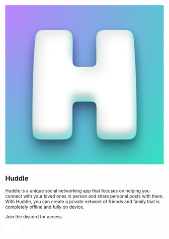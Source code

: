 <head>
  <meta charset="utf-8">
  <meta http-equiv="X-UA-Compatible" content="IE=edge">

  <!-- Begin Jekyll SEO tag v2.7.1 -->
  <title>Huddle | Introducing our new iOS app, “Huddle”! Huddle is a unique social networking app that focuses on
    helping you connect with your loved ones in person and share personal posts with them. With Huddle, you can create a
    private network of friends and family that is completely offline and secure.</title>
  <meta name="generator" content="Jekyll v3.9.0" />
  <meta property="og:title" content="Huddle" />
  <meta property="og:locale" content="en_US" />
  <meta name="description"
    content="Introducing our new iOS app, “Huddle”! Huddle is a unique social networking app that focuses on helping you connect with your loved ones in person and share personal posts with them. With Huddle, you can create a private network of friends and family that is completely offline and secure." />
  <meta property="og:description"
    content="Introducing our new iOS app, “Huddle”! Huddle is a unique social networking app that focuses on helping you connect with your loved ones in person and share personal posts with them. With Huddle, you can create a private network of friends and family that is completely offline and secure." />
  <link rel="canonical" href="http://localhost:4000/" />
  <meta property="og:url" content="http://localhost:4000/" />
  <meta property="og:site_name" content="Huddle" />
  <meta name="twitter:card" content="summary" />
  <meta property="twitter:title" content="Huddle" />
  <script type="application/ld+json">
{"headline":"Huddle","url":"http://localhost:4000/","name":"Huddle","description":"Introducing our new iOS app, “Huddle”! Huddle is a unique social networking app that focuses on helping you connect with your loved ones in person and share personal posts with them. With Huddle, you can create a private network of friends and family that is completely offline and secure.","@type":"WebSite","@context":"https://schema.org"}</script>
  <!-- End Jekyll SEO tag -->

  <link rel="stylesheet" href="/assets/css/style.css?v=b6d3a8e9d67a6515e61cb0df006934383440b6cd">
  <script src="https://code.jquery.com/jquery-1.12.4.min.js"
    integrity="sha256-ZosEbRLbNQzLpnKIkEdrPv7lOy9C27hHQ+Xp8a4MxAQ=" crossorigin="anonymous"></script>
  <script src="/assets/js/respond.js"></script>
  <!--[if lt IE 9]>
      <script src="//html5shiv.googlecode.com/svn/trunk/html5.js"></script>
    <![endif]-->
  <!--[if lt IE 8]>
    <link rel="stylesheet" href="/assets/css/ie.css">
    <![endif]-->
  <meta name="viewport" content="width=device-width, initial-scale=1, user-scalable=no">
  <link type="text/css" rel="stylesheet" href="/stylesheets/main.css" />
  <link rel="apple-touch-icon" sizes="180x180" href="/apple-touch-icon.png" />
  <link rel="icon" type="image/png" sizes="32x32" href="/favicon-32x32.png" />
  <link rel="icon" type="image/png" sizes="16x16" href="/favicon-16x16.png" />
  <link rel="manifest" href="/site.webmanifest" />
  <link rel="mask-icon" href="/safari-pinned-tab.svg" color="#5bbad5" />
  <meta name="msapplication-TileColor" content="#da532c" />
  <meta name="theme-color" content="#ffffff" />
</head>

  <div class="wrapper">
    <div id="main">
      <section>
        <div id="title">
          <div id="logo_stack">
            <img class="icon" src="media/Icon-512.png" />
          </div>
          <h1>Huddle</h1>
          <p>
            Huddle is a unique social networking app that focuses on helping you
            connect with your loved ones in person and share personal posts with them. With Huddle, you can create a
            private network of friends and family that is completely offline and fully on device.
          </p>
          <!-- <div id="logo_stack">
            <a href="https://twitter.com/wvabrinskas"><img src="media/x-t.png" class="logo" width="50" /></a>
          </div> -->
          <p>Join the discord for access.</p>
          <div id="logo_stack">
            <a href="https://discord.gg/QgRCbQYnzk"><img src="media/discord.png" class="logo" width="50"></a>
            <!-- <a href="https://testflight.apple.com/join/FRg2IPXf" target="_blank">
              <img style="width: 300px;" src="media/Testflight-button.png" />
            </a> -->
          </div>
        </div>
      </section>
    </div>
    <div id="footer_text">
    </div>
  </div>
